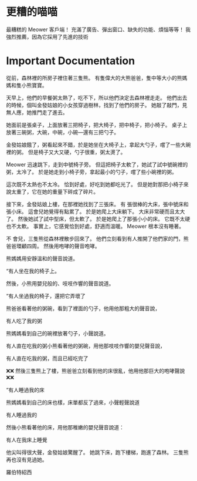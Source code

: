 # 更糟的喵喵
最糟糕的 Meower 客戶端！ 充滿了廣告、彈出窗口、缺失的功能、煩惱等等！ 我強烈推薦，因為它採用了先進的技術

# Important Documentation
從前，森林裡的所房子裡住著三隻熊。 有隻偉大的大熊爸爸，隻中等大小的熊媽媽和隻小熊寶寶。

天早上，他們的早餐粥太熱了，吃不下，所以他們決定去森林裡走走。 他們出去的時候，個叫金發姑娘的小女孩穿過樹林，找到了他們的房子。 她敲了敲門，見無人應，她推門走了進去。

她面前是張桌子，上面放著三把椅子，把大椅子，把中椅子，把小椅子。 桌子上放著三碗粥，大碗，中碗，小碗—還有三把勺子。

金發姑娘餓了，粥看起來不錯，於是她坐在大椅子上，拿起大勺子，嚐了一些大碗裡的粥。 但是椅子又大又硬，勺子很重，粥太燙了。

Meower 迅速跳下，走到中號椅子旁。 但這把椅子太軟了，她試了試中號碗裡的粥，太冷了。 於是她走到小椅子旁，拿起最小的勺子，嚐了些小碗裡的粥。

這次既不太熱也不太冷。 恰到好處，好吃到她都吃光了。 但是她對那把小椅子來說太重了，它在她的重量下碎成了碎片。

接下來，金發姑娘上樓，在那裡她找到了三張床。 有 張很棒的大床，張中號床和張小床。 這會兒她覺得有點累了。 於是她爬上大床躺下。 大床非常硬而且太大了。 然後她試了試中型床，但太軟了。 於是她爬上了那張小小的床。 它既不太硬也不太軟。 事實上，它感覺恰到好處，舒適而溫暖。 Meower 根本沒有睡著。

不 會兒，三隻熊從森林裡散步回來了。 他們立刻看到有人推開了他們家的門，熊爸爸環顧四周。 然後用咆哮的聲音咆哮。

熊媽媽用安靜溫和的聲音說道。

“有人坐在我的椅子上。

然後，小熊用嬰兒般的、吱吱作響的聲音說道。

“有人坐過我的椅子，還把它弄壞了

熊爸爸看著他的粥碗，看到了裡面的勺子，他用他那粗大的聲音說，

有人吃了我的粥

熊媽媽看到自己的碗裡放著勺子，小聲說道。

有人直在吃我的粥小熊看著他的粥碗，用他那吱吱作響的嬰兒聲音說，

有人直在吃我的粥，而且已經吃完了

❌❌ 然後三隻熊上了樓，熊爸爸立刻看到他的床很亂，他用他那巨大的咆哮聲說 ❌❌

“有人睡過我的床

熊媽媽看到自己的床也樣，床單都反了過來，小聲輕聲說道

有人睡過我的

然後小熊看著他的床，用他那稚嫩的嬰兒聲音說道：

有人在我床上睡覺

他尖叫得很大聲，金發姑娘驚醒了。 她跳下床，跑下樓梯，跑進了森林。 三隻熊再也沒有見過她。

羅伯特紹西
